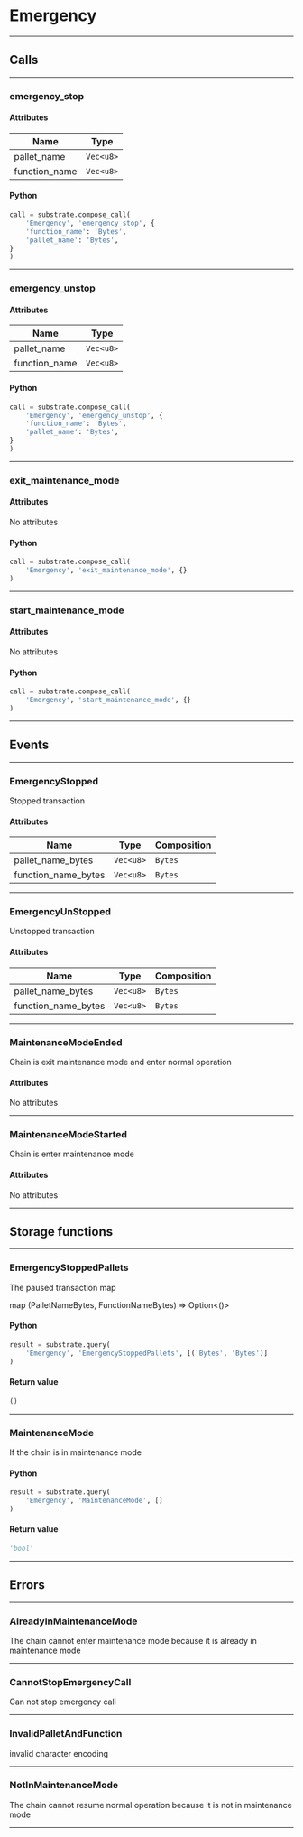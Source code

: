 
# Emergency

---------
## Calls

---------
### emergency_stop
#### Attributes
| Name | Type |
| -------- | -------- | 
| pallet_name | `Vec<u8>` | 
| function_name | `Vec<u8>` | 

#### Python
```python
call = substrate.compose_call(
    'Emergency', 'emergency_stop', {
    'function_name': 'Bytes',
    'pallet_name': 'Bytes',
}
)
```

---------
### emergency_unstop
#### Attributes
| Name | Type |
| -------- | -------- | 
| pallet_name | `Vec<u8>` | 
| function_name | `Vec<u8>` | 

#### Python
```python
call = substrate.compose_call(
    'Emergency', 'emergency_unstop', {
    'function_name': 'Bytes',
    'pallet_name': 'Bytes',
}
)
```

---------
### exit_maintenance_mode
#### Attributes
No attributes

#### Python
```python
call = substrate.compose_call(
    'Emergency', 'exit_maintenance_mode', {}
)
```

---------
### start_maintenance_mode
#### Attributes
No attributes

#### Python
```python
call = substrate.compose_call(
    'Emergency', 'start_maintenance_mode', {}
)
```

---------
## Events

---------
### EmergencyStopped
Stopped transaction
#### Attributes
| Name | Type | Composition
| -------- | -------- | -------- |
| pallet_name_bytes | `Vec<u8>` | ```Bytes```
| function_name_bytes | `Vec<u8>` | ```Bytes```

---------
### EmergencyUnStopped
Unstopped transaction
#### Attributes
| Name | Type | Composition
| -------- | -------- | -------- |
| pallet_name_bytes | `Vec<u8>` | ```Bytes```
| function_name_bytes | `Vec<u8>` | ```Bytes```

---------
### MaintenanceModeEnded
Chain is exit maintenance mode and enter normal operation
#### Attributes
No attributes

---------
### MaintenanceModeStarted
Chain is enter maintenance mode
#### Attributes
No attributes

---------
## Storage functions

---------
### EmergencyStoppedPallets
 The paused transaction map

 map (PalletNameBytes, FunctionNameBytes) =&gt; Option&lt;()&gt;

#### Python
```python
result = substrate.query(
    'Emergency', 'EmergencyStoppedPallets', [('Bytes', 'Bytes')]
)
```

#### Return value
```python
()
```
---------
### MaintenanceMode
 If the chain is in maintenance mode

#### Python
```python
result = substrate.query(
    'Emergency', 'MaintenanceMode', []
)
```

#### Return value
```python
'bool'
```
---------
## Errors

---------
### AlreadyInMaintenanceMode
The chain cannot enter maintenance mode because it is already in maintenance mode

---------
### CannotStopEmergencyCall
Can not stop emergency call

---------
### InvalidPalletAndFunction
invalid character encoding

---------
### NotInMaintenanceMode
The chain cannot resume normal operation because it is not in maintenance mode

---------